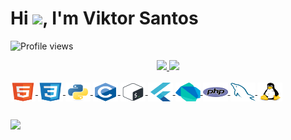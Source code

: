 <h1 align="left">Hi <img src="https://raw.githubusercontent.com/kaueMarques/kaueMarques/master/hi.gif" height="30px">, I'm Viktor Santos </h1>
<p align="left"> <img src="https://komarev.com/ghpvc/?username=viktorsht&color=yellow" alt="Profile views" /> </p>


<div align="center">
  <a href="https://github.com/viktorsht">
  <img height="160em" src="https://github-readme-stats.vercel.app/api?username=viktorsht&show_icons=true&theme=dark&include_all_commits=true&count_private=true"/>
  <img height="160em" src="https://github-readme-stats.vercel.app/api/top-langs/?username=viktorsht&layout=compact&langs_count=7&theme=dark"/>
</div>
<div style="display: inline_block"><br>
  <img align="center" alt="Viktor-HTML" height="30" width="40" src="https://raw.githubusercontent.com/devicons/devicon/master/icons/html5/html5-original.svg">
  <img align="center" alt="Viktor-CSS" height="30" width="40" src="https://raw.githubusercontent.com/devicons/devicon/master/icons/css3/css3-original.svg">
  <img align="center" alt="Viktor-Python" height="30" width="40" src="https://raw.githubusercontent.com/devicons/devicon/master/icons/python/python-original.svg">
  <img align="center" alt="Viktor-C" height="30" width="40" src="https://raw.githubusercontent.com/devicons/devicon/master/icons/c/c-original.svg">
  <img align="center" alt="Viktor-Bash" height="30" width="40" src="https://raw.githubusercontent.com/devicons/devicon/master/icons/bash/bash-original.svg">
  <img align="center" alt="Viktor-Bash" height="30" width="40" src="https://raw.githubusercontent.com/devicons/devicon/master/icons/flutter/flutter-original.svg">
  <img align="center" alt="Viktor-Bash" height="30" width="40" src="https://raw.githubusercontent.com/devicons/devicon/master/icons/dart/dart-original.svg">
  <img align="center" alt="Viktor-Bash" height="30" width="40" src="https://raw.githubusercontent.com/devicons/devicon/master/icons/php/php-original.svg">
  <img align="center" alt="Viktor-Bash" height="30" width="40" src="https://raw.githubusercontent.com/devicons/devicon/master/icons/mysql/mysql-original.svg">
  <img align="center" alt="Viktor-Bash" height="30" width="40" src="https://raw.githubusercontent.com/devicons/devicon/master/icons/linux/linux-original.svg">
  
</div>
  
  ##
  
<div> 
  <a href="https://instagram.com/viktor_sht_" target="_blank"><img src="https://img.shields.io/badge/-Instagram-%23E4405F?style=for-the-badge&logo=instagram&logoColor=white" target="_blank"></a>
<a href="https://twitter.com/maykbrito" target="_blank">
 
</div>
